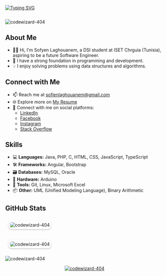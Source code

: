 <a href="https://git.io/typing-svg"><img src="https://readme-typing-svg.demolab.com?font=Fira+Code&size=30&duration=2000&pause=1000&color=2465F7&center=true&vCenter=true&random=false&width=600&lines=Hi%F0%9F%91%8B%2C+I'm+LAGHOUANEM+Sofyen;DSI+student+at+ISET+Chrguia;Future+Software+Engineer" alt="Typing SVG" /></a>
<pre></pre>
<p align="left">
    <img src="https://komarev.com/ghpvc/?username=codewizard-404&label=Profile%20views&color=0e75b6&style=flat"
        alt="codewizard-404" />
</p>

## About Me

- 👨‍💻 Hi, I'm Sofyen Laghouanem, a DSI student at ISET Chrguia (Tunisia), aspiring to be a future Software Engineer.
- 🤖 I have a strong foundation in programming and development.
- 💡 I enjoy solving problems using data structures and algorithms.

## Connect with Me

- 📫 Reach me at [sofienlaghouanem@gmail.com](mailto:sofienlaghouanem@gmail.com)
- 🌐 Explore more on [My Resume](https://cvdesignr.com/p/6287a22e86d2d)
- 📱 Connect with me on social platforms:
  - [LinkedIn](https://linkedin.com/in/sofyen-laghouanem)
  - [Facebook](https://fb.com/sofien.laghouanem)
  - [Instagram](https://instagram.com/sofyen.laghouanem)
  - [Stack Overflow](https://stackoverflow.com/users/sofyen-laghouanem)

## Skills

- 💻 **Languages:** Java, PHP, C, HTML, CSS, JavaScript, TypeScript
- 🛠️ **Frameworks:** Angular, Bootstrap
- 🗃️ **Databases:** MySQL, Oracle
- 🤖 **Hardware:** Arduino
- 🧰 **Tools:** Git, Linux, Microsoft Excel
- 📦 **Other:** UML (Unified Modeling Language), Binary Arithmetic

## GitHub Stats
   
<p>
        <img 
            src="https://github-readme-stats.vercel.app/api/top-langs?username=codewizard-404&show_icons=true&locale=en&layout=compact&theme=onedark"
            alt="codewizard-404"
            style="margin: 10px; border-radius: 10px; padding:5px;box-shadow: rgba(50, 50, 93, 0.25) 0px 2px 5px -1px, rgba(0, 0, 0, 0.3) 0px 1px 3px -1px;" />
    </p>
    <p>
        <img 
            src="https://github-readme-stats.vercel.app/api?username=codewizard-404&show_icons=true&locale=en&theme=onedark"
            alt="codewizard-404"
            style="margin: 10px; border-radius: 10px; padding:5px;box-shadow: rgba(50, 50, 93, 0.25) 0px 2px 5px -1px, rgba(0, 0, 0, 0.3) 0px 1px 3px -1px;" />
    </p>
    <p>
        <img src="https://github-readme-streak-stats.herokuapp.com/?user=codewizard-404&theme=onedark"
            alt="codewizard-404" />
    </p>
<p align="center">
    <a href="https://github.com/ryo-ma/github-profile-trophy">
        <img src="https://github-profile-trophy.vercel.app/?username=codewizard-404&theme=onedark"
            alt="codewizard-404" />
    </a>
</p>
